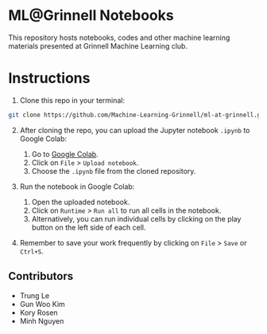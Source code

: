 # ML@Grinnell Notebooks

This repository hosts notebooks, codes and other machine learning materials presented at Grinnell Machine Learning club.

# Instructions

1. Clone this repo in your terminal: 

```sh
git clone https://github.com/Machine-Learning-Grinnell/ml-at-grinnell.git
```

2. After cloning the repo, you can upload the Jupyter notebook `.ipynb` to Google Colab:
   1. Go to [Google Colab](https://colab.research.google.com/).
   2. Click on `File` > `Upload notebook`.
   3. Choose the `.ipynb` file from the cloned repository.

3. Run the notebook in Google Colab:
   1. Open the uploaded notebook.
   2. Click on `Runtime` > `Run all` to run all cells in the notebook.
   3. Alternatively, you can run individual cells by clicking on the play button on the left side of each cell.

4. Remember to save your work frequently by clicking on `File` > `Save` or `Ctrl+S`.

## Contributors
- Trung Le
- Gun Woo Kim
- Kory Rosen
- Minh Nguyen
